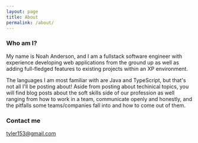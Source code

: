 ```yaml
---
layout: page
title: About
permalink: /about/
---
```


### Who am I?
My name is Noah Anderson, and I am a fullstack software engineer with experience developing web applications from the ground up as well as adding full-fledged features to existing projects within an XP environment. 

The languages I am most familiar with are Java and TypeScript, but that's not all I'll be posting about! Aside from posting about techinical topics, you will find blog posts about the soft skills side of our profession as well ranging from how to work in a team, communicate openly and honestly, and the pitfalls some teams/companies fall into and how to come out of them.

### Contact me

[tyler153@gmail.com](mailto:tyler153@gmail.com)
